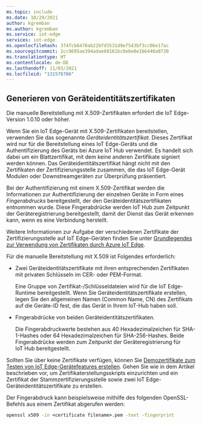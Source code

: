 ```yaml
---
ms.topic: include
ms.date: 10/29/2021
author: kgremban
ms.author: kgremban
ms.service: iot-edge
services: iot-edge
ms.openlocfilehash: 374fcb6470ab22bfd3531d9ef543bf3cc06e17ac
ms.sourcegitcommit: 2cc9695ae394adae60161bc0e6e0e166440a0730
ms.translationtype: HT
ms.contentlocale: de-DE
ms.lasthandoff: 11/03/2021
ms.locfileid: "131576786"
---
```

## <a name="generate-device-identity-certificates"></a>Generieren von Geräteidentitätszertifikaten

Die manuelle Bereitstellung mit X.509-Zertifikaten erfordert die IoT Edge-Version 1.0.10 oder höher.

Wenn Sie ein IoT Edge-Gerät mit X.509-Zertifikaten bereitstellen, verwenden Sie das sogenannte *Geräteidentitätszertifikat*. Dieses Zertifikat wird nur für die Bereitstellung eines IoT Edge-Geräts und die Authentifizierung des Geräts bei Azure IoT Hub verwendet. Es handelt sich dabei um ein Blattzertifikat, mit dem keine anderen Zertifikate signiert werden können. Das Geräteidentitätszertifikat hängt nicht mit den Zertifikaten der Zertifizierungsstelle zusammen, die das IoT Edge-Gerät Modulen oder Downstreamgeräten zur Überprüfung präsentiert.

Bei der Authentifizierung mit einem X.509-Zertifikat werden die Informationen zur Authentifizierung der einzelnen Geräte in Form eines *Fingerabdrucks* bereitgestellt, der den Geräteidentitätszertifikaten entnommen wurde. Diese Fingerabdrücke werden IoT Hub zum Zeitpunkt der Geräteregistrierung bereitgestellt, damit der Dienst das Gerät erkennen kann, wenn es eine Verbindung herstellt.

Weitere Informationen zur Aufgabe der verschiedenen Zertifikate der Zertifizierungsstelle auf IoT Edge-Geräten finden Sie unter [Grundlegendes zur Verwendung von Zertifikaten durch Azure IoT Edge](../articles/iot-edge/iot-edge-certs.md).

Für die manuelle Bereitstellung mit X.509 ist Folgendes erforderlich:

* Zwei Geräteidentitätszertifikate mit ihren entsprechenden Zertifikaten mit privaten Schlüsseln im CER- oder PEM-Format.

  Eine Gruppe von Zertifikat-/Schlüsseldateien wird für die IoT Edge-Runtime bereitgestellt. Wenn Sie Geräteidentitätszertifikate erstellen, legen Sie den allgemeinen Namen (Common Name, CN) des Zertifikats auf die Geräte-ID fest, die das Gerät in Ihrem IoT-Hub haben soll.

* Fingerabdrücke von beiden Geräteidentitätszertifikaten.

  Die Fingerabdruckwerte bestehen aus 40 Hexadezimalzeichen für SHA-1-Hashes oder 64 Hexadezimalzeichen für SHA-256-Hashes. Beide Fingerabdrücke werden zum Zeitpunkt der Geräteregistrierung für IoT Hub bereitgestellt.

Sollten Sie über keine Zertifikate verfügen, können Sie [Demozertifikate zum Testen von IoT Edge-Gerätefeatures erstellen](../articles/iot-edge/how-to-create-test-certificates.md). Gehen Sie wie in dem Artikel beschrieben vor, um Zertifikaterstellungsskripts einzurichten und ein Zertifikat der Stammzertifizierungsstelle sowie zwei IoT Edge-Geräteidentitätszertifikate zu erstellen.

Der Fingerabdruck kann beispielsweise mithilfe des folgenden OpenSSL-Befehls aus einem Zertifikat abgerufen werden:

```cmd
openssl x509 -in <certificate filename>.pem -text -fingerprint
```
